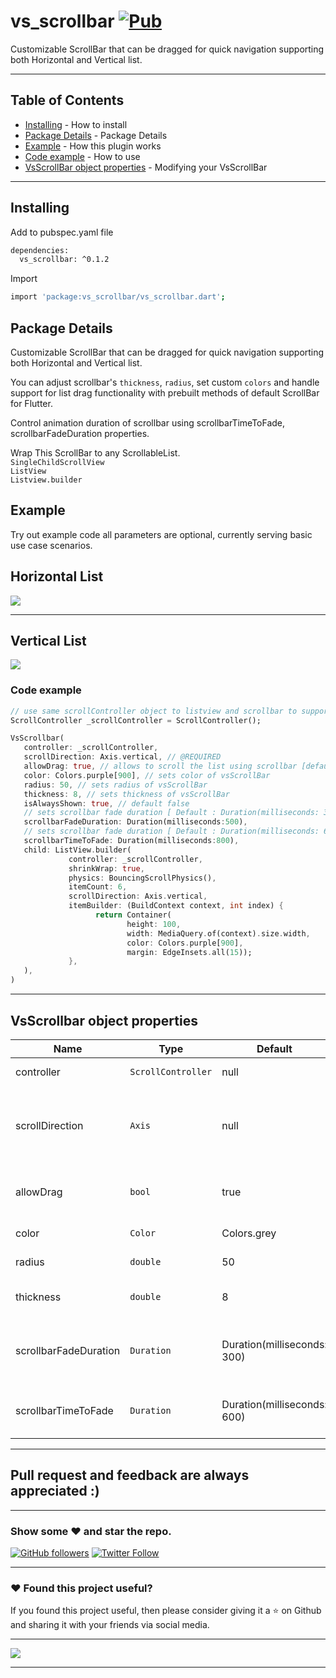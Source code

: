 # vs_scrollbar  [![Pub](https://img.shields.io/pub/v/vs_scrollbar.svg)](https://pub.dartlang.org/packages/vs_scrollbar)

Customizable ScrollBar that can be dragged for quick navigation supporting both Horizontal and Vertical list.

---

## Table of Contents

- [Installing](#installing) - How to install
- [Package Details](package-details) - Package Details
- [Example](#example) - How this plugin works
- [Code example](#code-example) - How to use
- [VsScrollBar object properties](#vsscrollbar-object-properties) - Modifying your VsScrollBar

---

## Installing

Add to pubspec.yaml file

```sh
dependencies:
  vs_scrollbar: ^0.1.2
```

Import

```sh
import 'package:vs_scrollbar/vs_scrollbar.dart';
```

## Package Details

Customizable ScrollBar that can be dragged for quick navigation supporting both Horizontal and Vertical list.

You can adjust scrollbar's ```thickness```, ```radius```, set custom ```colors``` and handle support for list drag functionality with prebuilt methods of default ScrollBar for Flutter.

Control animation duration of scrollbar using scrollbarTimeToFade, scrollbarFadeDuration properties.

Wrap This ScrollBar to any ScrollableList.  
```SingleChildScrollView```  
```ListView```  
```Listview.builder```

## Example 
Try out example code all parameters are optional, currently serving basic use case scenarios.

## Horizontal List

![](https://github.com/VickySalunkhe/vs_scrollbar/blob/main/example/assets/horizontal.webp)

---

## Vertical List
![](https://github.com/VickySalunkhe/vs_scrollbar/blob/main/example/assets/vertical.webp)

### Code example

```dart
// use same scrollController object to listview and scrollbar to support drag functionality
ScrollController _scrollController = ScrollController();

VsScrollbar(
   controller: _scrollController,
   scrollDirection: Axis.vertical, // @REQUIRED
   allowDrag: true, // allows to scroll the list using scrollbar [default : true]
   color: Colors.purple[900], // sets color of vsScrollBar
   radius: 50, // sets radius of vsScrollBar
   thickness: 8, // sets thickness of vsScrollBar
   isAlwaysShown: true, // default false
   // sets scrollbar fade duration [ Default : Duration(milliseconds: 300)]
   scrollbarFadeDuration: Duration(milliseconds:500), 
   // sets scrollbar fade duration [ Default : Duration(milliseconds: 600)]
   scrollbarTimeToFade: Duration(milliseconds:800), 
   child: ListView.builder(
             controller: _scrollController, 
             shrinkWrap: true,
             physics: BouncingScrollPhysics(),
             itemCount: 6,
             scrollDirection: Axis.vertical,
             itemBuilder: (BuildContext context, int index) {
                   return Container(
                          height: 100,
                          width: MediaQuery.of(context).size.width,
                          color: Colors.purple[900],
                          margin: EdgeInsets.all(15));
             },
   ),
)
```
---


## VsScrollbar object properties

| Name                    | Type                | Default                               | Description                                                                  |
| ----------------------- | ------------------- | ------------------------------------- | ---------------------------------------------------------------------------- |
| controller              | `ScrollController`  | null                                  | Controller for Scrollbar                                                     |
| scrollDirection         | `Axis`              | null                                  | Needed for supporting Drag functionality to work properly                    |
| allowDrag               | `bool`              | true                                  | Allows to scroll the list using scrollbar                                    |
| color                   | `Color`             | Colors.grey                           | ScrollBar Color                                                              |
| radius                  | `double`            | 50                                    | Set Radius of ScrollBar                                                      |
| thickness               | `double`            | 8                                     | Set Thickness of ScrollBar                                                   |
| scrollbarFadeDuration   | `Duration`          | Duration(milliseconds: 300)           | Sets scrollbar fade animation duration                                       |
| scrollbarTimeToFade     | `Duration`          | Duration(milliseconds: 600)           | Fades scrollbar after certain duration                                       |

---

## Pull request and feedback are always appreciated :)

---

### Show some :heart: and star the repo.

[![GitHub followers](https://img.shields.io/github/followers/VickySalunkhe.svg?style=social&label=Follow)](https://github.com/VickySalunkhe)
[![Twitter Follow](https://img.shields.io/twitter/follow/VickySalunkhe.svg?style=social)](https://twitter.com/vickysalunkhe01)

---

### :heart: Found this project useful?

If you found this project useful, then please consider giving it a :star: on Github and sharing it with your friends via social media.

---

<a href="https://www.buymeacoffee.com/VickySalunkhe" target="_blank"><img src="https://img.buymeacoffee.com/button-api/?text=Buy me a coffee&emoji=&slug=VickySalunkhe&button_colour=5F7FFF&font_colour=ffffff&font_family=Cookie&outline_colour=000000&coffee_colour=FFDD00"></a>

---


